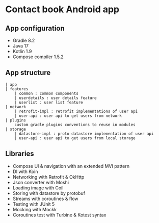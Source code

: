 # Contact book Android app

## App configuration
- Gradle 8.2
- Java 17
- Kotlin 1.9
- Compose compiler 1.5.2

## App structure
    | app
    | features
        | common : common components
        | userdetails : user details feature
        | userlist : user list feature
    | network
        | retrofit-impl : retrofit implementations of user api
        | user-api : user api to get users from network
    | plugins 
        custom gradle plugins conventions to reuse in modules
    | storage
        | datastore-impl : proto datastore implementation of user api
        | user-api : user api to get users from local storage

## Libraries
- Compose UI & navigation with an extended MVI pattern
- DI with Koin
- Networking with Retrofit & OkHttp
- Json converter with Moshi
- Loading image with Coil
- Storing with datastore by protobuf
- Streams with coroutines & flow
- Testing with JUnit 5
- Mocking with Mockk
- Coroutines test with Turbine & Kotest syntax
